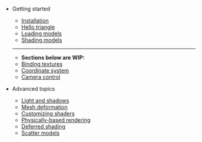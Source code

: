 - Getting started

  - [Installation](installation.md)
  - [Hello triangle](hello_triangle.md)
  - [Loading models](loading_models.md)
  - [Shading models](shading_models.md)
  ----
  - **Sections below are WIP:**
  - [Binding textures](binding_textures.md)
  - [Coordinate system](coordinate_system.md)
  - [Camera control](camera_control.md)

- Advanced topics

  - [Light and shadows](light_and_shadows.md)
  - [Mesh deformation](mesh_deformation.md)
  - [Customizing shaders](customizing_shaders.md)
  - [Physically-based rendering](physically_based_rendering.md)
  - [Deferred shading](deferred_shading.md)
  - [Scatter models](scatter_models.md)